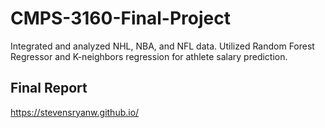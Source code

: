# CMPS-3160-Final-Project
Integrated and analyzed NHL, NBA, and NFL data. Utilized Random Forest Regressor and K-neighbors regression for athlete salary prediction. 

## Final Report
https://stevensryanw.github.io/
